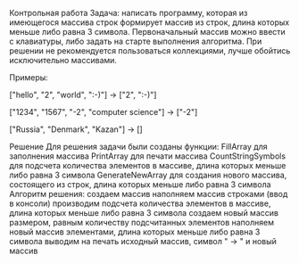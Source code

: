 Контрольная работа
Задача: написать программу, которая из имеющегося массива строк формирует массив из строк, длина которых меньше либо равна 3 символа. Первоначальный массив можно ввести с клавиатуры, либо задать на старте выполнения алгоритма. При решении не рекомендуется пользоваться коллекциями, лучше обойтись исключительно массивами.

Примеры:

["hello", "2", "world", ":-)"] -> ["2", ":-)"]

["1234", "1567", "-2", "computer science"] -> ["-2"]

["Russia", "Denmark", "Kazan"] -> []

Решение
Для решения задачи были созданы функции:
FillArray для заполнения массива
PrintArray для печати массива
CountStringSymbols для подсчета количества элементов в массиве, длина которых меньше либо равна 3 символа
GenerateNewArray для создания нового массива, состоящего из строк, длина которых меньше либо равна 3 символа
Алгоритм решения:
создаем массив
наполняем массив строками (ввод в консоли)
производим подсчета количества элементов в массиве, длина которых меньше либо равна 3 символа
создаем новый массив размером, равным количеству подсчитанных элементов
наполняем новый массив элементами, длина которых меньше либо равна 3 символа
выводим на печать исходный массив, символ " -> " и новый массив
